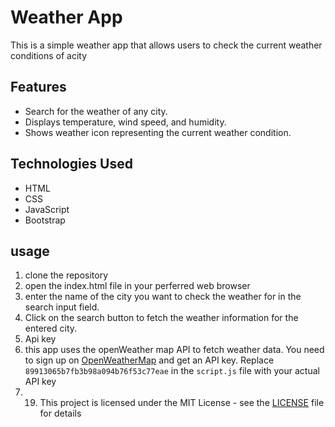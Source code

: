 # Weather App

This is a simple weather app that allows users to check the current weather conditions of acity

## Features

- Search for the weather of any city.
- Displays temperature, wind speed, and humidity.
- Shows weather icon representing the current weather condition.

## Technologies Used

- HTML
- CSS
- JavaScript
- Bootstrap

## usage 
1. clone the repository
2. open the index.html file in your perferred web browser
3. enter the name of the city you want to check the weather for in the search input field.
4. 	Click on the search button to fetch the weather information for the entered city.
5. Api key
6. this app uses the openWeather map API to fetch weather data. You need to sign up on [OpenWeatherMap](https://openweathermap.org/) and get an API key. Replace `89913065b7fb3b98a094b76f53c77eae` in the `script.js` file with your actual API key
7. 19.	This project is licensed under the MIT License - see the [LICENSE](LICENSE) file for details
